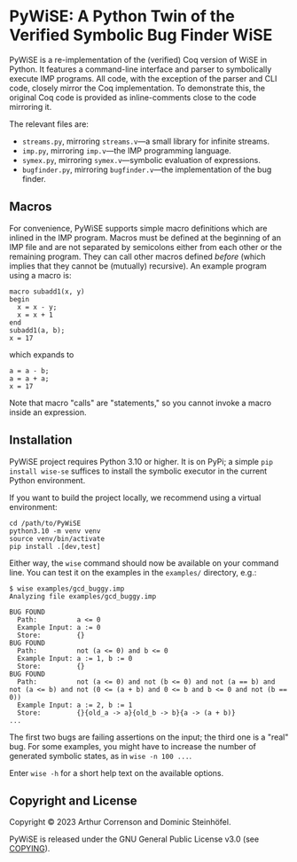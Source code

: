 # PyWiSE: A Python Twin of the Verified Symbolic Bug Finder WiSE

PyWiSE is a re-implementation of the (verified) Coq version of WiSE in Python. It
features a command-line interface and parser to symbolically execute IMP programs. All
code, with the exception of the parser and CLI code, closely mirror the Coq
implementation. To demonstrate this, the original Coq code is provided as
inline-comments close to the code mirroring it.

The relevant files are:

- `streams.py`, mirroring `streams.v`&mdash;a small library for infinite streams.
- `imp.py`, mirroring `imp.v`&mdash;the IMP programming language.
- `symex.py`, mirroring `symex.v`&mdash;symbolic evaluation of expressions.
- `bugfinder.py`, mirroring `bugfinder.v`&mdash;the implementation of the bug finder.

## Macros

For convenience, PyWiSE supports simple macro definitions which are inlined in the
IMP program. Macros must be defined at the beginning of an IMP file and are not
separated by semicolons either from each other or the remaining program. They can call
other macros defined *before* (which implies that they cannot be (mutually) recursive).
An example program using a macro is:

```
macro subadd1(x, y)
begin
  x = x - y;
  x = x + 1
end
subadd1(a, b);
x = 17 
```

which expands to

```
a = a - b;
a = a + a;
x = 17
```

Note that macro "calls" are "statements," so you cannot invoke a macro inside an 
expression.


## Installation

PyWiSE project requires Python 3.10 or higher. It is on PyPi; a simple
`pip install wise-se` suffices to install the symbolic executor in the current Python
environment.

If you want to build the project locally, we recommend using a virtual environment:

```shell
cd /path/to/PyWiSE
python3.10 -m venv venv
source venv/bin/activate
pip install .[dev,test]
```

Either way, the `wise` command should now be available on your command line. You can
test it on the examples in the `examples/` directory, e.g.:

```shell
$ wise examples/gcd_buggy.imp
Analyzing file examples/gcd_buggy.imp

BUG FOUND
  Path:          a <= 0
  Example Input: a := 0
  Store:         {}
BUG FOUND
  Path:          not (a <= 0) and b <= 0
  Example Input: a := 1, b := 0
  Store:         {}
BUG FOUND
  Path:          not (a <= 0) and not (b <= 0) and not (a == b) and not (a <= b) and not (0 <= (a + b) and 0 <= b and b <= 0 and not (b == 0))
  Example Input: a := 2, b := 1
  Store:         {}{old_a -> a}{old_b -> b}{a -> (a + b)}
...
```

The first two bugs are failing assertions on the input; the third one is a "real" bug.
For some examples, you might have to increase the number of generated symbolic states,
as in `wise -n 100 ...`.

Enter `wise -h` for a short help text on the available options.

## Copyright and License

Copyright © 2023 Arthur Correnson and Dominic Steinhöfel.

PyWiSE is released under the GNU General Public License v3.0 (see [COPYING](COPYING)).
